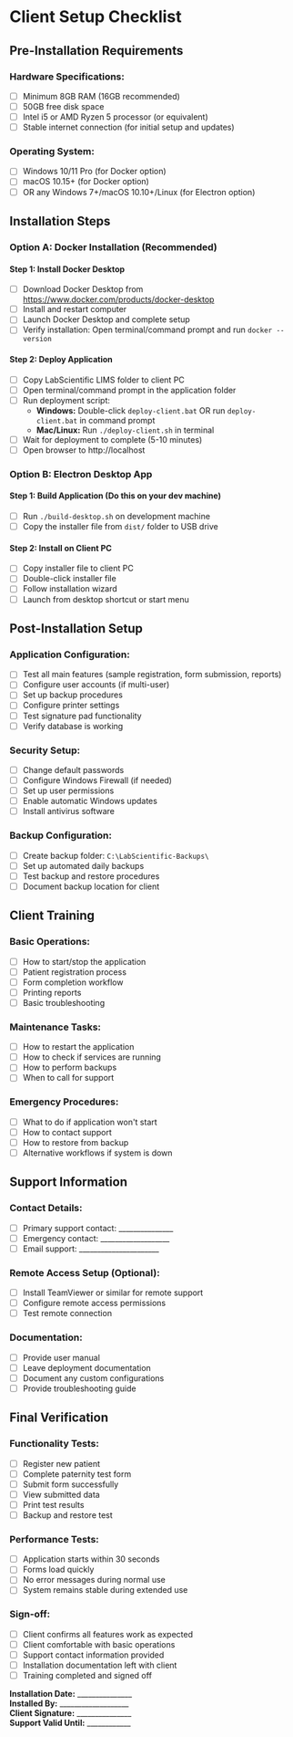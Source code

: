 # Client Setup Checklist

## Pre-Installation Requirements

### Hardware Specifications:
- [ ] Minimum 8GB RAM (16GB recommended)
- [ ] 50GB free disk space
- [ ] Intel i5 or AMD Ryzen 5 processor (or equivalent)
- [ ] Stable internet connection (for initial setup and updates)

### Operating System:
- [ ] Windows 10/11 Pro (for Docker option)
- [ ] macOS 10.15+ (for Docker option)
- [ ] OR any Windows 7+/macOS 10.10+/Linux (for Electron option)

## Installation Steps

### Option A: Docker Installation (Recommended)

#### Step 1: Install Docker Desktop
- [ ] Download Docker Desktop from https://www.docker.com/products/docker-desktop
- [ ] Install and restart computer
- [ ] Launch Docker Desktop and complete setup
- [ ] Verify installation: Open terminal/command prompt and run `docker --version`

#### Step 2: Deploy Application
- [ ] Copy LabScientific LIMS folder to client PC
- [ ] Open terminal/command prompt in the application folder
- [ ] Run deployment script:
  - **Windows:** Double-click `deploy-client.bat` OR run `deploy-client.bat` in command prompt
  - **Mac/Linux:** Run `./deploy-client.sh` in terminal
- [ ] Wait for deployment to complete (5-10 minutes)
- [ ] Open browser to http://localhost

### Option B: Electron Desktop App

#### Step 1: Build Application (Do this on your dev machine)
- [ ] Run `./build-desktop.sh` on development machine
- [ ] Copy the installer file from `dist/` folder to USB drive

#### Step 2: Install on Client PC
- [ ] Copy installer file to client PC
- [ ] Double-click installer file
- [ ] Follow installation wizard
- [ ] Launch from desktop shortcut or start menu

## Post-Installation Setup

### Application Configuration:
- [ ] Test all main features (sample registration, form submission, reports)
- [ ] Configure user accounts (if multi-user)
- [ ] Set up backup procedures
- [ ] Configure printer settings
- [ ] Test signature pad functionality
- [ ] Verify database is working

### Security Setup:
- [ ] Change default passwords
- [ ] Configure Windows Firewall (if needed)
- [ ] Set up user permissions
- [ ] Enable automatic Windows updates
- [ ] Install antivirus software

### Backup Configuration:
- [ ] Create backup folder: `C:\LabScientific-Backups\`
- [ ] Set up automated daily backups
- [ ] Test backup and restore procedures
- [ ] Document backup location for client

## Client Training

### Basic Operations:
- [ ] How to start/stop the application
- [ ] Patient registration process
- [ ] Form completion workflow
- [ ] Printing reports
- [ ] Basic troubleshooting

### Maintenance Tasks:
- [ ] How to restart the application
- [ ] How to check if services are running
- [ ] How to perform backups
- [ ] When to call for support

### Emergency Procedures:
- [ ] What to do if application won't start
- [ ] How to contact support
- [ ] How to restore from backup
- [ ] Alternative workflows if system is down

## Support Information

### Contact Details:
- [ ] Primary support contact: _______________
- [ ] Emergency contact: ___________________
- [ ] Email support: ______________________

### Remote Access Setup (Optional):
- [ ] Install TeamViewer or similar for remote support
- [ ] Configure remote access permissions
- [ ] Test remote connection

### Documentation:
- [ ] Provide user manual
- [ ] Leave deployment documentation
- [ ] Document any custom configurations
- [ ] Provide troubleshooting guide

## Final Verification

### Functionality Tests:
- [ ] Register new patient
- [ ] Complete paternity test form
- [ ] Submit form successfully
- [ ] View submitted data
- [ ] Print test results
- [ ] Backup and restore test

### Performance Tests:
- [ ] Application starts within 30 seconds
- [ ] Forms load quickly
- [ ] No error messages during normal use
- [ ] System remains stable during extended use

### Sign-off:
- [ ] Client confirms all features work as expected
- [ ] Client comfortable with basic operations
- [ ] Support contact information provided
- [ ] Installation documentation left with client
- [ ] Training completed and signed off

**Installation Date:** _______________  
**Installed By:** ___________________  
**Client Signature:** _______________  
**Support Valid Until:** ____________